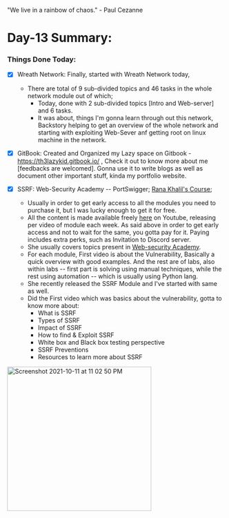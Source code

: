 "We live in a rainbow of chaos." - Paul Cezanne

# Day-13 Summary:

### Things Done Today:

- [X] Wreath Network: Finally, started with Wreath Network today, 
  - There are total of 9 sub-divided topics and 46 tasks in the whole network module out of which;
    - Today, done with 2 sub-divided topics [Intro and Web-server] and 6 tasks. 
    - It was about, things I'm gonna learn through out this network, Backstory helping to get an overview of the whole network and starting with exploiting Web-Sever anf getting root on linux machine in the network. 

- [X] GitBook: Created and Organized my Lazy space on Gitbook - https://th3lazykid.gitbook.io/ , Check it out to know more about me [feedbacks are welcomed]. Gonna use it to write blogs as well as document other important stuff, kinda my portfolio website.

- [X] SSRF: Web-Security Academy -- PortSwigger; [Rana Khalil's Course](https://ranakhalil.teachable.com/); 
  - Usually in order to get early access to all the modules you need to purchase it, but I was lucky enough to get it for free. 
  - All the content is made available freely [here](https://www.youtube.com/c/RanaKhalil101) on Youtube, releasing per video of module each week. As said above in order to get early access and not to wait for the same, you gotta pay for it. Paying includes extra perks, such as Invitation to Discord server.
  - She usually covers topics present in [Web-security Academy](https://portswigger.net/web-security/).
  - For each module, First video is about the Vulnerability, Basically a quick overview with good examples. And the rest are of labs, also within labs -- first part is solving using manual techniques, while the rest using automation -- which is usually using Python lang.
  - She recently released the SSRF Module and I've started with same as well. 
  - Did the First video which was basics about the vulnerability, gotta to know more about:
    - What is SSRF
    - Types of SSRF
    - Impact of SSRF
    - How to find & Exploit SSRF
    - White box and Black box testing perspective
    - SSRF Preventions
    - Resources to learn more about SSRF

<img width="334" alt="Screenshot 2021-10-11 at 11 02 50 PM" src="https://user-images.githubusercontent.com/56188454/136831490-b347f64c-4962-4311-b861-48d05dcc9881.png">
 
